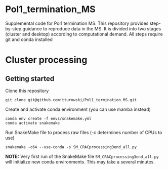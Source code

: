 # Pol1_termination_MS
Supplemental code for Pol1 termination MS. This repository provides step-by-step guidance to reproduce data in the MS.
It is divided into two stages (cluster and desktop) according to computational demand. 
All steps require git and conda installed

# Cluster processing
## Getting started

Clone this repository
```
git clone git@github.com:tturowski/Pol1_termination_MS.git
```

Create and activate conda environment (you can use mamba instead)
```
conda env create -f envs/snakemake.yml
conda activate snakemake
```
Run SnakeMake file to process raw files (-c determines number of CPUs to use)
```
snakemake -c64 --use-conda -s SM_CRACprocessing3end_all.py
```
**NOTE:** Very first run of the SnakeMake file ```SM_CRACprocessing3end_all.py``` will initialize new conda environments. This may take a several minutes.
